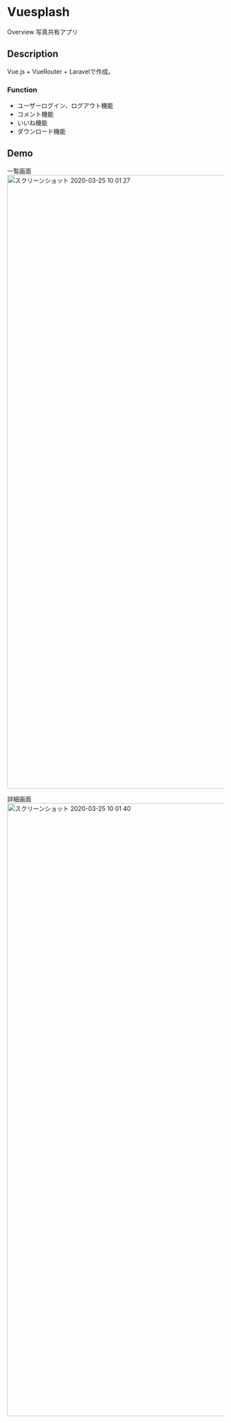 Vuesplash
====

Overview
写真共有アプリ

## Description
Vue.js + VueRouter + Laravelで作成。

### Function
- ユーザーログイン、ログアウト機能
- コメント機能
- いいね機能
- ダウンロード機能

## Demo
一覧画面
<img width="1425" alt="スクリーンショット 2020-03-25 10 01 27" src="https://user-images.githubusercontent.com/49112822/77491260-9bfade00-6e80-11ea-9da8-86d3c79d486b.png">

詳細画面
<img width="1424" alt="スクリーンショット 2020-03-25 10 01 40" src="https://user-images.githubusercontent.com/49112822/77491293-b46af880-6e80-11ea-9448-2abef27141eb.png">


